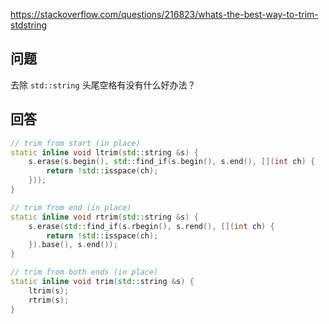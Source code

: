 <https://stackoverflow.com/questions/216823/whats-the-best-way-to-trim-stdstring>

## 问题

去除 `std::string` 头尾空格有没有什么好办法？

## 回答

```c++
// trim from start (in place)
static inline void ltrim(std::string &s) {
    s.erase(s.begin(), std::find_if(s.begin(), s.end(), [](int ch) {
        return !std::isspace(ch);
    }));
}

// trim from end (in place)
static inline void rtrim(std::string &s) {
    s.erase(std::find_if(s.rbegin(), s.rend(), [](int ch) {
        return !std::isspace(ch);
    }).base(), s.end());
}

// trim from both ends (in place)
static inline void trim(std::string &s) {
    ltrim(s);
    rtrim(s);
}
```

